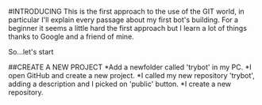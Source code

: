 #INTRODUCING
This is the first approach to the use of the GIT world, in particular I'll
explain every passage about my first bot's building.
For a beginner it seems a little hard the first approach but I learn a lot of
things thanks to Google and a friend of mine.

So...let's start

##CREATE A  NEW PROJECT
*Add a newfolder called 'trybot' in my PC.
*I open GitHub and create a new project.
*I called my new repository 'trybot', adding a description and I picked on
 'public' button.
*I create a new repository.
